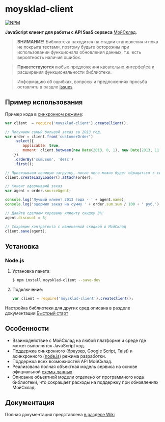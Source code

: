 # **moysklad-client**

[![NPM](https://nodei.co/npm/moysklad-client.png?downloads=true&stars=true)](https://nodei.co/npm/moysklad-client/)

**JavaScript клиент для работы с API SaaS сервиса** [МойСклад](http://moysklad.ru).

> **ВНИМАНИЕ!**
> Библиотека находится на стадии становления и пока не покрыта тестами, поэтому будьте осторожны при использовании функционала обновления данных, т.к. есть вероятность наличия ошибок.

> **Приветствуются** любые предложения касательно интерфейса и расширения функциональности библиотеки.

> Информацию об ошибках, вопросы и предложениях просьба оставлять в раздле [Issues](https://github.com/wmakeev/moysklad-client/issues?state=open)


## Пример использования
Пример кода в [синхронном режиме](/wmakeev/moysklad-client/wiki/quick-start#%D0%A1%D0%B8%D0%BD%D1%85%D1%80%D0%BE%D0%BD%D0%BD%D1%8B%D0%B9-%D1%80%D0%B5%D0%B6%D0%B8%D0%BC):
```javascript
var client  = require('moysklad-client').createClient(),

// Получаем самый большой заказ за 2013 год.
var order = client.from('customerOrder')
    .select({
        applicable: true,
        moment: client.between(new Date(2013, 0, 1), new Date(2013, 11, 31))
    })
    .orderBy('sum.sum', 'desc')
    .first();

// Привязываем ленивую загрузку, после чего можно будет обращаться к связанным сущностям, напр. order.sourceAgent.name
client.createLazyLoader().attach(order);

// Клиент оформивший заказ
var agent = order.sourceAgent;

console.log('Лучший клиент 2013 года - ' + agent.name);
console.log('оформил заказ на сумму ' + order.sum.sum / 100 + ' руб.');

// Давйте сделаем хорошему клиенту скидку 3%!
agent.discount = 3;

// Сохраним контрагента с измененной скидкой в МойСклад
client.save(agent);
```

## Установка
### Node.js
1. Установка пакета:

    ```bash
    $ npm install moysklad-client --save-dev
    ```

2. Подключение:

    ```js
    var client = require('moysklad-client').createClient();
    ```
    
Настройка библиотеки для других сред описана в разделе документации [Быстрый старт](/wmakeev/moysklad-client/wiki/quick-start)

## Особенности

- Взаимодействие с МойСклад на любой платформе и среде где может выполнятся JavaScript код.
- Поддержка синхронного (браузер, [Google Script](http://www.google.com/script/start/), [Taist](http://www.tai.st/)) и асинхронного ([node.js](http://nodejs.org/)) режима разработки.
- Поддержка всех возможностей API МойСклад.
- Реализована полная объектная модель сервиса на основе официальной [схемы данных](https://online.moysklad.ru/exchange/schema/MOYsklad.xsd).
- Описание объектной модели отделено от программного кода библиотеки, что сокращает расходы на поддержку при обновлениях МойСклад.

## Документация
Полная документация представлена [в разделе Wiki](/wmakeev/moysklad-client/wiki)
